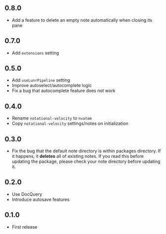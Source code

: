 ## 0.8.0
- Add a feature to delete an empty note automatically when closing its pane

## 0.7.0
- Add `extensions` setting

## 0.5.0
- Add `useLunrPipeline` setting
- Improve autoselect/autocomplete logic
- Fix a bug that autocomplete feature does not work

## 0.4.0
- Rename `notational-velocity` to `nvatom`
- Copy `notational-velocity` settings/notes on initialization

## 0.3.0
- Fix the bug that the default note directory is within packages directory. If it happens, it **deletes** all of existing notes. If you read this before updating the package, please check your note directory before updating it.

## 0.2.0
- Use DocQuery
- Introduce autosave features

## 0.1.0
- First release
